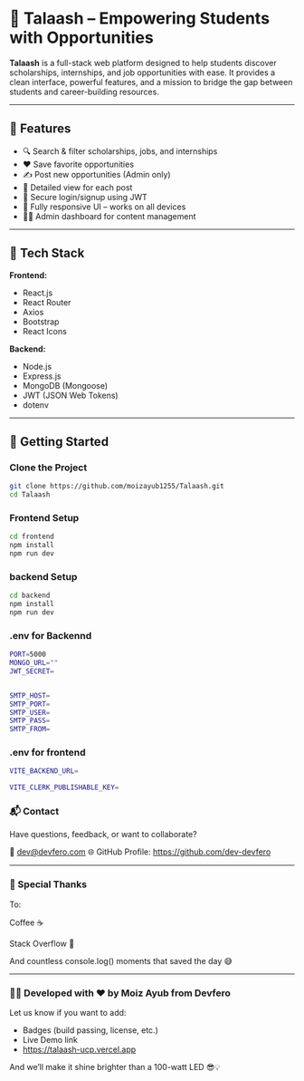 # 🧠 Talaash – Empowering Students with Opportunities

**Talaash** is a full-stack web platform designed to help students discover scholarships, internships, and job opportunities with ease. It provides a clean interface, powerful features, and a mission to bridge the gap between students and career-building resources.

---

## 🌟 Features

- 🔍 Search & filter scholarships, jobs, and internships
- ❤️ Save favorite opportunities
- ✍️ Post new opportunities (Admin only)
- 📄 Detailed view for each post
- 🔐 Secure login/signup using JWT
- 📱 Fully responsive UI – works on all devices
- 🧑‍💻 Admin dashboard for content management

---

## 🧰 Tech Stack

**Frontend:**
- React.js
- React Router
- Axios
- Bootstrap
- React Icons

**Backend:**
- Node.js
- Express.js
- MongoDB (Mongoose)
- JWT (JSON Web Tokens)
- dotenv

---

## 🚀 Getting Started

### Clone the Project

```sh
git clone https://github.com/moizayub1255/Talaash.git
cd Talaash
```

### Frontend Setup
```sh
cd frontend
npm install
npm run dev
```

### backend Setup
```sh
cd backend
npm install
npm run dev
```

### .env for Backennd
```sh
PORT=5000
MONGO_URL=""
JWT_SECRET=


SMTP_HOST=
SMTP_PORT=
SMTP_USER=
SMTP_PASS=
SMTP_FROM=

```


### .env for frontend
```sh
VITE_BACKEND_URL=

VITE_CLERK_PUBLISHABLE_KEY=
```

### 📬 Contact
Have questions, feedback, or want to collaborate?

📧 dev@devfero.com
🌐 GitHub Profile: https://github.com/dev-devfero

---

### 🙌 Special Thanks
To:

Coffee ☕

Stack Overflow 🧠

And countless console.log() moments that saved the day 😅

---

### 👨‍💻 Developed with ❤️ by Moiz Ayub from Devfero

Let us know if you want to add:
- Badges (build passing, license, etc.)
- Live Demo link
- https://talaash-ucp.vercel.app

And we’ll make it shine brighter than a 100-watt LED 😎💡
